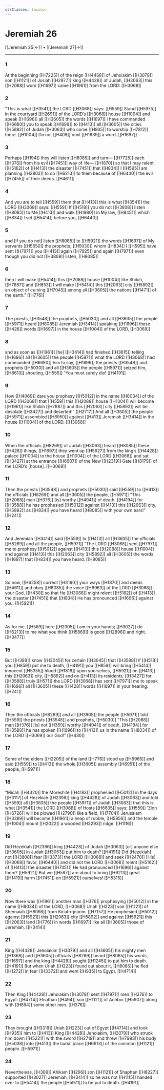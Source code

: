 ```yaml
---
cssClasses: lexicon
---
```


# Jeremiah 26

[[Jeremiah 25|←]] • [[Jeremiah 27|→]]

---

### 1
At the beginning [[H7225]] of the reign [[H4468]] of Jehoiakim [[H3079]] son [[H1121]] of Josiah [[H2977]] king [[H4428]] of Judah, [[H3063]] this [[H2088]] word [[H1697]] came [[H1961]] from the LORD: [[H3068]]

### 2
“This is what [[H3541]] the LORD [[H3068]] says: [[H559]] Stand [[H5975]] in the courtyard [[H2691]] of the LORD’s [[H3068]] house [[H1004]] and speak [[H1696]] all [[H3605]] the words [[H1697]] I have commanded [[H6680]] you to speak [[H1696]] to [[H413]] all [[H3605]] the cities [[H5892]] of Judah [[H3063]] who come [[H935]] to worship [[H7812]] there. [[H1004]] Do not [[H408]] omit [[H1639]] a word. [[H1697]]

### 3
Perhaps [[H194]] they will listen [[H8085]] and turn— [[H7725]] each [[H376]] from his evil [[H7451]] way of life— [[H1870]] so that I may relent [[H5162]] of [[H413]] the disaster [[H7451]] that [[H834]] I [[H595]] am planning [[H2803]] to do [[H6213]] to them  because of [[H6440]] the evil [[H7455]] of their deeds. [[H4611]]

### 4
And you are to tell [[H559]] them that [[H413]] this is what [[H3541]] the LORD [[H3068]] says: [[H559]] If [[H518]] you do not [[H3808]] listen [[H8085]] to Me [[H413]] and walk [[H1980]] in My law, [[H8451]] which [[H834]] I set [[H5414]] before you, [[H6440]]

### 5
and [if you do not] listen [[H8085]] to [[H5921]] the words [[H1697]] of My servants [[H5650]] the prophets, [[H5030]] whom [[H834]] I [[H595]] have sent [[H7971]] you [[H413]] again [[H7925]] and again [[H7971]] even though you did not [[H3808]] listen, [[H8085]]

### 6
then I will make [[H5414]] this [[H2088]] house [[H1004]] like Shiloh, [[H7887]] and [[H853]] I will make [[H5414]] this [[H2063]] city [[H5892]] an object of cursing [[H7045]] among all [[H3605]] the nations [[H1471]] of the earth.” [[H776]]

### 7
The priests, [[H3548]] the prophets, [[H5030]] and all [[H3605]] the people [[H5971]] heard [[H8085]] Jeremiah [[H3414]] speaking [[H1696]] these [[H428]] words [[H1697]] in the house [[H1004]] of the LORD, [[H3068]]

### 8
and as soon as [[H1961]] [he] [[H3414]] had finished [[H3615]] telling [[H1696]] all [[H3605]] the people [[H5971]] what the LORD [[H3068]] had commanded [[H6680]] him to say, [[H1696]] the priests [[H3548]] and prophets [[H5030]] and all [[H3605]] the people [[H5971]] seized him, [[H8610]] shouting, [[H559]] “You must surely die! [[H4191]]

### 9
How [[H4069]] dare you prophesy [[H5012]] in the name [[H8034]] of the LORD [[H3068]] that [[H559]] this [[H2088]] house [[H1004]] will become [[H1961]] like Shiloh [[H7887]] and this [[H2063]] city [[H5892]] will be desolate [[H3427]] and deserted!” [[H2717]] And all [[H3605]] the people [[H5971]] assembled [[H6950]] against [[H413]] Jeremiah [[H3414]] in the house [[H1004]] of the LORD. [[H3068]]

### 10
When the officials [[H8269]] of Judah [[H3063]] heard [[H8085]] these [[H428]] things, [[H1697]] they went up [[H5927]] from the king’s [[H4428]] palace [[H1004]] to the house [[H1004]] of the LORD [[H3068]] and sat [[H3427]] at the entrance [[H6607]] of the New [[H2319]] Gate [[H8179]] of the LORD’s [house]. [[H3068]]

### 11
Then the priests [[H3548]] and prophets [[H5030]] said [[H559]] to [[H413]] the officials [[H8269]] and all [[H3605]] the people, [[H5971]] “This [[H2088]] man [[H376]] [is] worthy [[H4941]] of death, [[H4194]] for [[H3588]] he has prophesied [[H5012]] against [[H413]] this [[H2063]] city, [[H5892]] as [[H834]] you have heard [[H8085]] with your own ears!” [[H241]]

### 12
And Jeremiah [[H3414]] said [[H559]] to [[H413]] all [[H3605]] the officials [[H8269]] and all the people, [[H5971]] “The LORD [[H3068]] sent [[H7971]] me to prophesy [[H5012]] against [[H413]] this [[H2088]] house [[H1004]] and against [[H413]] this [[H2063]] city [[H5892]] all [[H3605]] the words [[H1697]] that [[H834]] you have heard. [[H8085]]

### 13
So now, [[H6258]] correct [[H3190]] your ways [[H1870]] and deeds [[H4611]] and obey [[H8085]] the voice [[H6963]] of the LORD [[H3068]] your God, [[H430]] so that He [[H3068]] might relent [[H5162]] of [[H413]] the disaster [[H7451]] that [[H834]] He has pronounced [[H1696]] against you. [[H5921]]

### 14
As for me, [[H589]] here [[H2005]] I am in your hands; [[H3027]] do [[H6213]] to me  what you think [[H5869]] is good [[H2896]] and right. [[H3477]]

### 15
But [[H389]] know [[H3045]] for certain [[H3045]] that [[H3588]] if [[H518]] you [[H859]] put me to death, [[H4191]] you [[H859]] will bring [[H5414]] innocent [[H5355]] blood [[H1818]] upon yourselves, [[H5921]] on [[H413]] this [[H2063]] city, [[H5892]] and on [[H413]] its residents; [[H3427]] for [[H3588]] truly [[H571]] the LORD [[H3068]] has sent [[H7971]] me to speak [[H1696]] all [[H3605]] these [[H428]] words [[H1697]] in your hearing. [[H241]]

### 16
Then the officials [[H8269]] and all [[H3605]] the people [[H5971]] told [[H559]] the priests [[H3548]] and prophets, [[H5030]] “This [[H2088]] man [[H376]] [is] not [[H369]] worthy [[H4941]] of death, [[H4194]] for [[H3588]] he has spoken [[H1696]] to [[H413]] us in the name [[H8034]] of the LORD [[H3069]] our God!” [[H430]]

### 17
Some of the elders [[H2205]] of the land [[H776]] stood up [[H6965]] and said [[H559]] to [[H413]] the whole [[H3605]] assembly [[H6951]] of the people, [[H5971]]

### 18
“Micah [[H4320]] the Moreshite [[H4183]] prophesied [[H5012]] in the days [[H3117]] of Hezekiah [[H2396]] king [[H4428]] of Judah [[H3063]] and told [[H559]] all [[H3605]] the people [[H5971]] of Judah [[H3063]] that this is what [[H3541]] the LORD [[H3068]] of Hosts [[H6635]] says: [[H559]] ‘Zion [[H6726]] will be plowed [[H2790]] like a field, [[H7704]] Jerusalem [[H3389]] will become [[H1961]] a heap of rubble, [[H5856]] and the temple [[H1004]] mount [[H2022]] a wooded [[H3293]] ridge. [[H1116]]

### 19
Did Hezekiah [[H2396]] king [[H4428]] of Judah [[H3063]] [or] anyone else [[H3605]] in Judah [[H3063]] put him to death? [[H4191]] Did [Hezekiah] not [[H3808]] fear [[H3373]] the LORD [[H3068]] and seek [[H2470]] [His] [[H3068]] favor, [[H6440]] and did not the LORD [[H3068]] relent [[H5162]] of [[H413]] the disaster [[H7451]] He had pronounced [[H1696]] against them? [[H5921]] But we [[H587]] are about to bring [[H6213]] great [[H1419]] harm [[H7451]] on [[H5921]] ourselves! [[H5315]]

### 20
Now there was [[H1961]] another man [[H376]] prophesying [[H5012]] in the name [[H8034]] of the LORD, [[H3068]] Uriah [[H223]] son [[H1121]] of Shemaiah [[H8098]] from  Kiriath-jearim. [[H7157]] He prophesied [[H5012]] against [[H5921]] this [[H2063]] city [[H5892]] and against [[H5921]] this [[H2063]] land [[H776]] in words [[H1697]] like all [[H3605]] those of Jeremiah. [[H3414]]

### 21
King [[H4428]] Jehoiakim [[H3079]] and all [[H3605]] his mighty men [[H1368]] and [[H3605]] officials [[H8269]] heard [[H8085]] his words, [[H1697]] and the king [[H4428]] sought [[H1245]] to put him to death. [[H4191]] But when Uriah [[H223]] found out about it, [[H8085]] he fled [[H1272]] in fear [[H3372]] and went [[H935]] to Egypt. [[H4714]]

### 22
Then King [[H4428]] Jehoiakim [[H3079]] sent [[H7971]] men [[H376]] to Egypt: [[H4714]] Elnathan [[H494]] son [[H1121]] of Achbor [[H5907]] along with [[H854]] some other men. [[H376]]

### 23
They brought [[H3318]] Uriah [[H223]] out of Egypt [[H4714]] and took [[H935]] him to [[H413]] King [[H4428]] Jehoiakim, [[H3079]] who struck him down [[H5221]] with the sword [[H2719]] and threw [[H7993]] his body [[H5038]] into [[H413]] the burial place [[H6913]] of the common [[H1121]] people. [[H5971]]

### 24
Nevertheless, [[H389]] Ahikam [[H296]] son [[H1121]] of Shaphan [[H8227]] supported [[H3027]] Jeremiah, [[H3414]] so he was not [[H1115]] handed over to [[H5414]] the people [[H5971]] to be put to death. [[H4191]]

